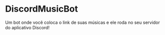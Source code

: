 # DiscordMusicBot
Um bot onde você coloca o link de suas músicas e ele roda no seu servidor do aplicativo Discord!
